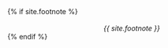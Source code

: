 <footer id="footer-container">
  {% if site.footnote %}
    <div style="text-align: center;"> <!-- 添加内联样式来居中显示 -->
      <br>
      <i>{{ site.footnote }}</i>
    </div>
  {% endif %}
</footer>

